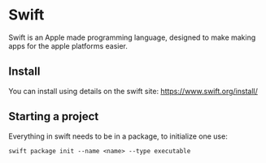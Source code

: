 # Swift

Swift is an Apple made programming language, designed to make making apps for the apple platforms easier. 

## Install

You can install using details on the swift site: https://www.swift.org/install/

## Starting a project

Everything in swift needs to be in a package, to initialize one use:

`swift package init --name <name> --type executable`
